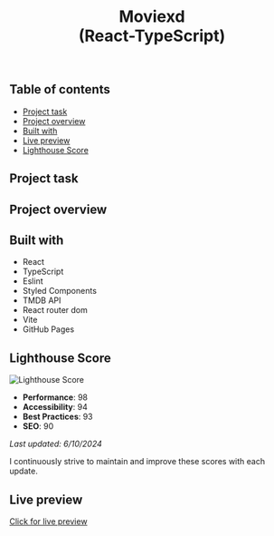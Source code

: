 <h1 align="center">
  Moviexd <br/> 
  (React-TypeScript)
</h1>
<br>

## Table of contents

- [Project task](#project-task)
- [Project overview](#project-overview)
- [Built with](#built-with)
- [Live preview](#live-preview)
- [Lighthouse Score](#lighthouse-score)

## Project task



## Project overview



## Built with

- React
- TypeScript
- Eslint
- Styled Components
- TMDB API
- React router dom
- Vite 
- GitHub Pages

## Lighthouse Score

![Lighthouse Score](https://github.com/JEKO10/Moviexd/assets/84730554/ac7385a2-b8fd-4697-adf2-00344eed7be6)

- **Performance**: 98
- **Accessibility**: 94
- **Best Practices**: 93
- **SEO**: 90

*Last updated: 6/10/2024*

I continuously strive to maintain and improve these scores with each update.

## Live preview

[Click for live preview](https://jeko10.github.io/Moviexd/)
